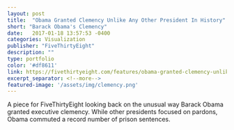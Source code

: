 ```yaml
---
layout: post
title:  "Obama Granted Clemency Unlike Any Other President In History"
short: "Barack Obama's Clemency"
date:   2017-01-18 13:57:53 -0400
categories: Visualization
publisher: "FiveThirtyEight"
description: ""
type: portfolio
color: '#df8611'
link: https://fivethirtyeight.com/features/obama-granted-clemency-unlike-any-other-resident-in-history/
excerpt_separator: <!--more-->
featured-image: '/assets/img/clemency.png'
---
```

A piece for FiveThirtyEight looking back on the unusual way Barack Obama granted executive clemency. While other presidents focused on pardons, Obama commuted a record number of prison sentences.
